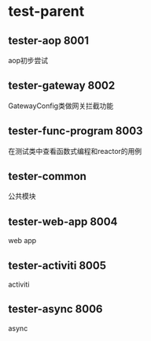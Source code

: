 # test-parent

## tester-aop 8001
aop初步尝试

## tester-gateway 8002
GatewayConfig类做网关拦截功能

## tester-func-program 8003
在测试类中查看函数式编程和reactor的用例

## tester-common
公共模块

## tester-web-app 8004
web app

## tester-activiti 8005
activiti

## tester-async 8006
async